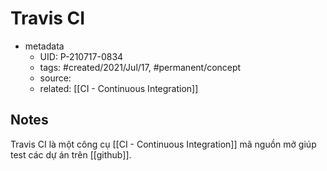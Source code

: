 # Travis CI

- metadata
	- UID: P-210717-0834
	- tags: #created/2021/Jul/17, #permanent/concept 
	- source: 
	- related: [[CI - Continuous Integration]]

## Notes
Travis CI là một công cụ [[CI - Continuous Integration]] mã nguồn mở giúp test các dự án trên [[github]]. 

